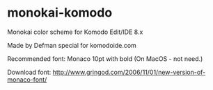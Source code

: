 monokai-komodo
==============

Monokai color scheme for Komodo Edit/IDE 8.x

Made by Defman special for komodoide.com

Recommended font:
Monaco 10pt with bold (On MacOS - not need.)

Download font: http://www.gringod.com/2006/11/01/new-version-of-monaco-font/
